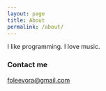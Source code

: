 ```yaml
---
layout: page
title: About
permalink: /about/
---
```


I like programming.
I love music.

### Contact me

[foleevora@gmail.com](mailto:foleevora@gmail.com.com)
